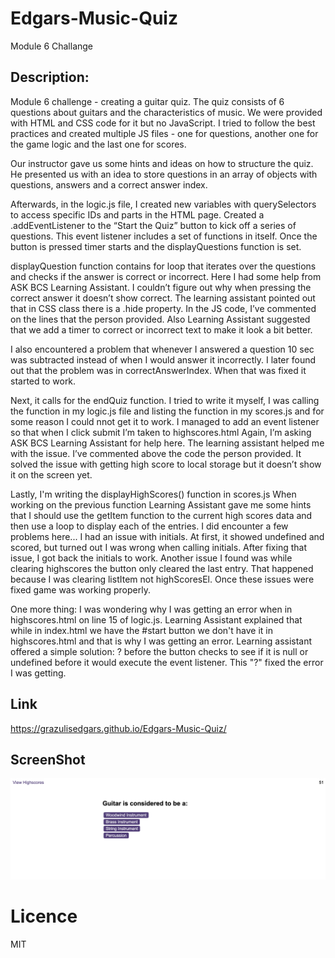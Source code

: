 # Edgars-Music-Quiz

Module 6 Challange 

## Description: 

Module 6 challenge - creating a guitar quiz. The quiz consists of 6 questions about guitars and the characteristics of music.
We were provided with HTML and CSS code for it but no JavaScript. I tried to follow the best practices and created multiple JS files - one for questions, another one for the game logic and the last one for scores.

Our instructor gave us some hints and ideas on how to structure the quiz. He presented us with an idea to store questions in an array of objects with questions, answers and a correct answer index. 

Afterwards, in the logic.js file, I created new variables with querySelectors to access specific IDs and parts in the HTML page.
Created a .addEventListener to the “Start the Quiz” button to kick off a series of questions. This event listener includes a set of functions in itself. Once the button is pressed timer starts and the displayQuestions function is set.

displayQuestion function contains for loop that iterates over the questions and checks if the answer is correct or incorrect.
Here I had some help from ASK BCS Learning Assistant. I couldn’t figure out why when pressing the correct answer it doesn’t show correct. The learning assistant pointed out that in CSS class there is a .hide property. In the JS code, I’ve commented on the lines that the person provided. Also Learning Assistant suggested that we add a timer to correct or incorrect text to make it look a bit better. 

I also encountered a problem that whenever I answered a question 10 sec was subtracted instead of when I would answer it incorrectly. I later found out that the problem was in correctAnswerIndex. When that was fixed it started to work. 

Next, it calls for the endQuiz function. I tried to write it myself, I was calling the function in my logic.js file and listing the function in my scores.js and for some reason I could nnot get it to work. I managed to add an event listener so that when I click submit I’m taken to highscores.html
Again, I’m asking ASK BCS Learning Assistant for help here. The learning assistant helped me with the issue. I’ve commented above the code the person provided. It solved the issue with getting high score to local storage but it doesn’t show it on the screen yet.

Lastly, I'm writing the displayHighScores() function in scores.js
When working on the previous function Learning Assistant gave me some hints that I should use the getItem function to the current high scores data and then use a loop to display each of the entries. I did encounter a few problems here...
I had an issue with initials. At first, it showed undefined and scored, but turned out I was wrong when calling initials. After fixing that issue, I got back the initials to work.
Another issue I found was while clearing highscores the button only cleared the last entry. That happened because I was clearing listItem not highScoresEl. Once these issues were fixed game was working properly. 

One more thing: I was wondering why I was getting an error when in highscores.html on line 15 of logic.js. Learning Assistant explained that while in index.html we have the #start button we don't have it in highscores.html and that is why I was getting an error. Learning assistant offered a simple solution: 
? before the button checks to see if it is null or undefined before it would execute the event listener.
This "?" fixed the error I was getting. 

## Link
https://grazulisedgars.github.io/Edgars-Music-Quiz/

## ScreenShot
![Alt text](<assets/img/Screenshot 2023-11-06 at 17.37.41.png>)

# Licence 
MIT
